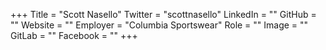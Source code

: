 +++
Title = "Scott Nasello"
Twitter = "scottnasello"
LinkedIn = ""
GitHub = ""
Website = ""
Employer = "Columbia Sportswear"
Role = ""
Image = ""
GitLab = ""
Facebook = ""
+++
